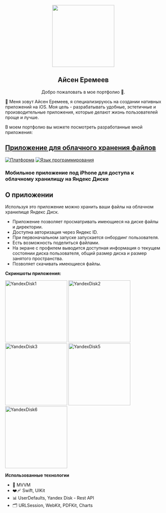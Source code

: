 <p align="center">
  <img src="https://img.hhcdn.ru/photo/707353339.jpeg?t=1732797580&h=kr9UHBuARWmmeYMDD5BHWg" width="200" height="200">
</p>
<h2 align="center">Айсен Еремеев</h2>
<p align="center">Добро пожаловать в мое портфолио 🚀.</p>    
 
👋 Меня зовут Айсен Еремеев, я специализируюсь на создании нативных приложений на iOS. Моя цель - разрабатывать удобные, эстетичные и производительные приложения, которые делают жизнь пользователей проще и лучше.

В моем портфолио вы можете посмотреть разработанные мной приложения:

## [Приложение для облачного хранения файлов](https://github.com/icerbox/diplom_iOS_lvl1)

[![Платформа](http://img.shields.io/badge/platform-ios-blue.svg?style=flat
)](https://developer.apple.com/iphone/index.action)
[![Язык программирования](http://img.shields.io/badge/language-swift-brightgreen.svg?style=flat
)](https://developer.apple.com/swift)

### Мобильное приложение под iPhone для доступа к облачному хранилищу на Яндекс Диске

## О приложении
Используя это приложение можно хранить ваши файлы на облачном хранилище Яндекс Диск.

- Приложение позволяет просматривать имеющиеся на диске файлы и директории.
- Доступна авторизация через Яндекс ID.
- При первоначальном запуске запускается онбординг пользователя.
- Есть возможность поделиться файлами.
- На экране с профилем выводится доступная информация о текущем состоянии диска пользователя, общий размер диска и размер занятого пространства.
- Позволяет скачивать имеющиеся файлы.

**Скриншоты приложения:**

<p align="left">
<img src="https://github.com/icerbox/diplom_iOS_lvl1/blob/master/ydisk_skillbox/images/YandexDisk1.png" alt="YandexDisk1" width="200"/>
<img src="https://github.com/icerbox/diplom_iOS_lvl1/blob/master/ydisk_skillbox/images/YandexDisk2.png" alt="YandexDisk2" width="200"/>
<img src="https://github.com/icerbox/diplom_iOS_lvl1/blob/master/ydisk_skillbox/images/YandexDisk3.png" alt="YandexDisk3" width="200"/>
<img src="https://github.com/icerbox/diplom_iOS_lvl1/blob/master/ydisk_skillbox/images/YandexDisk5.png" alt="YandexDisk5" width="200"/>
<img src="https://github.com/icerbox/diplom_iOS_lvl1/blob/master/ydisk_skillbox/images/YandexDisk6.png" alt="YandexDisk6" width="200"/>
</p>

**Использованные технологии**
- 🎨 MVVM
- ❤️‍🩹 Swift, UIKit
- 📊 UserDefaults, Yandex Disk - Rest API
- 🗂️ URLSession, WebKit, PDFKit, Charts
